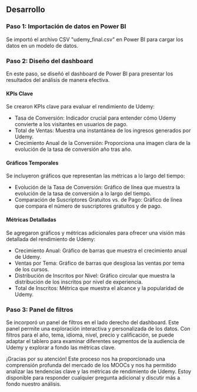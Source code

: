 ## Desarrollo

### Paso 1: Importación de datos en Power BI
Se importó el archivo CSV "udemy_final.csv" en Power BI para cargar los datos en un modelo de datos.

### Paso 2: Diseño del dashboard
En este paso, se diseñó el dashboard de Power BI para presentar los resultados del análisis de manera efectiva.

#### KPIs Clave
Se crearon KPIs clave para evaluar el rendimiento de Udemy:

- Tasa de Conversión: Indicador crucial para entender cómo Udemy convierte a los visitantes en usuarios de pago.
- Total de Ventas: Muestra una instantánea de los ingresos generados por Udemy.
- Crecimiento Anual de la Conversión: Proporciona una imagen clara de la evolución de la tasa de conversión año tras año.

#### Gráficos Temporales
Se incluyeron gráficos que representan las métricas a lo largo del tiempo:

- Evolución de la Tasa de Conversión: Gráfico de línea que muestra la evolución de la tasa de conversión a lo largo del tiempo.
- Comparación de Suscriptores Gratuitos vs. de Pago: Gráfico de línea que compara el número de suscriptores gratuitos y de pago.

#### Métricas Detalladas
Se agregaron gráficos y métricas adicionales para ofrecer una visión más detallada del rendimiento de Udemy:

- Crecimiento Anual: Gráfico de barras que muestra el crecimiento anual de Udemy.
- Ventas por Tema: Gráfico de barras que desglosa las ventas por tema de los cursos.
- Distribución de Inscritos por Nivel: Gráfico circular que muestra la distribución de los inscritos por nivel de experiencia.
- Total de Inscritos: Métrica que muestra el alcance y la popularidad de Udemy.

### Paso 3: Panel de filtros
Se incorporó un panel de filtros en el lado derecho del dashboard. Este panel permite una exploración interactiva y personalizada de los datos. Con filtros para el año, tema, idioma, nivel, precio y calificación, se puede adaptar el tablero para examinar diferentes segmentos de la audiencia de Udemy y explorar a fondo las métricas clave.

¡Gracias por su atención! Este proceso nos ha proporcionado una comprensión profunda del mercado de los MOOCs y nos ha permitido analizar las tendencias clave y las métricas de rendimiento de Udemy. Estoy disponible para responder cualquier pregunta adicional y discutir más a fondo nuestro análisis.
